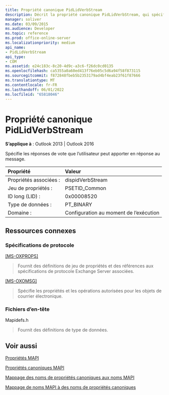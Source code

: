 ```yaml
---
title: Propriété canonique PidLidVerbStream
description: Décrit la propriété canonique PidLidVerbStream, qui spécifie les réponses de vote que l’utilisateur peut apporter en réponse au message.
manager: soliver
ms.date: 03/09/2015
ms.audience: Developer
ms.topic: reference
ms.prod: office-online-server
ms.localizationpriority: medium
api_name:
- PidLidVerbStream
api_type:
- COM
ms.assetid: e24c183c-8c20-4d9c-a3c6-f26dc0cd0135
ms.openlocfilehash: ca5355a0a60ed413f76eb05c5d6a94f58f873115
ms.sourcegitcommit: f872848fbeb5b2353179ad4bf4eab23f61f87666
ms.translationtype: MT
ms.contentlocale: fr-FR
ms.lasthandoff: 06/01/2022
ms.locfileid: "65818046"
---
```

# <a name="pidlidverbstream-canonical-property"></a>Propriété canonique PidLidVerbStream

  
  
**S’applique à** : Outlook 2013 | Outlook 2016 
  
Spécifie les réponses de vote que l’utilisateur peut apporter en réponse au message.
  
|Propriété |Valeur |
|:-----|:-----|
|Propriétés associées :  <br/> |dispidVerbStream  <br/> |
|Jeu de propriétés :  <br/> |PSETID_Common  <br/> |
|ID long (LID) :  <br/> |0x00008520  <br/> |
|Type de données :  <br/> |PT_BINARY  <br/> |
|Domaine :  <br/> |Configuration au moment de l’exécution  <br/> |
   
## <a name="related-resources"></a>Ressources connexes

### <a name="protocol-specifications"></a>Spécifications de protocole

[[MS-OXPROPS]](https://msdn.microsoft.com/library/f6ab1613-aefe-447d-a49c-18217230b148%28Office.15%29.aspx)
  
> Fournit des définitions de jeu de propriétés et des références aux spécifications de protocole Exchange Server associées.
    
[[MS-OXOMSG]](https://msdn.microsoft.com/library/daa9120f-f325-4afb-a738-28f91049ab3c%28Office.15%29.aspx)
  
> Spécifie les propriétés et les opérations autorisées pour les objets de courrier électronique.
    
### <a name="header-files"></a>Fichiers d’en-tête

Mapidefs.h
  
> Fournit des définitions de type de données.
    
## <a name="see-also"></a>Voir aussi



[Propriétés MAPI](mapi-properties.md)
  
[Propriétés canoniques MAPI](mapi-canonical-properties.md)
  
[Mappage des noms de propriétés canoniques aux noms MAPI](mapping-canonical-property-names-to-mapi-names.md)
  
[Mappage de noms MAPI à des noms de propriétés canoniques](mapping-mapi-names-to-canonical-property-names.md)

